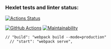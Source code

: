 ### Hexlet tests and linter status:
[![Actions Status](https://github.com/AnastasiaMir/frontend-project-11/workflows/hexlet-check/badge.svg)](https://github.com/AnastasiaMir/frontend-project-11/actions)

[![GitHub Actions](https://github.com/AnastasiaMir/frontend-project-11/actions/workflows/main.yml/badge.svg)](https://github.com/AnastasiaMir/frontend-project-11/actions/workflows/main.yml)
[![Maintainability](https://api.codeclimate.com/v1/badges/53d62995371a618eed54/maintainability)](https://codeclimate.com/github/AnastasiaMir/frontend-project-11/maintainability)


    // "build": "webpack build --mode=production"
      // "start": "webpack serve",